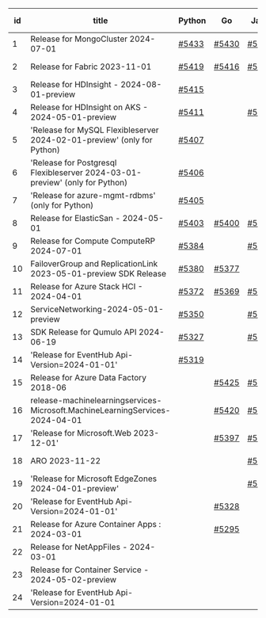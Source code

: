 | id | title | Python | Go | Java | Js | created date | target date | status |
| ------ | ------ | ------ | ------ | ------ | ------ | ------ | ------ | :-----: |
| 1 | Release for MongoCluster 2024-07-01  | [#5433](https://github.com/Azure/sdk-release-request/issues/5433)  | [#5430](https://github.com/Azure/sdk-release-request/issues/5430)  | [#5431](https://github.com/Azure/sdk-release-request/issues/5431)  | [#5432](https://github.com/Azure/sdk-release-request/issues/5432)  | 08-19 | 09-27 | Hold on by Python/ |
| 2 | Release for Fabric 2023-11-01  | [#5419](https://github.com/Azure/sdk-release-request/issues/5419)  | [#5416](https://github.com/Azure/sdk-release-request/issues/5416)  | [#5417](https://github.com/Azure/sdk-release-request/issues/5417)  | [#5418](https://github.com/Azure/sdk-release-request/issues/5418)  | 08-12 | 09-26 |  |
| 3 | Release for HDInsight - 2024-08-01-preview  | [#5415](https://github.com/Azure/sdk-release-request/issues/5415)  |  |  | [#5414](https://github.com/Azure/sdk-release-request/issues/5414)  | 08-08 | 08-22 | Hold on by JS/ |
| 4 | Release for HDInsight on AKS - 2024-05-01-preview  | [#5411](https://github.com/Azure/sdk-release-request/issues/5411)  |  | [#5409](https://github.com/Azure/sdk-release-request/issues/5409)  | [#5410](https://github.com/Azure/sdk-release-request/issues/5410)  | 08-08 | 08-22 | Hold on by JS/ |
| 5 | 'Release for MySQL Flexibleserver 2024-02-01-preview' (only for Python)  | [#5407](https://github.com/Azure/sdk-release-request/issues/5407)  |  |  |  | 08-07 | fail to get. |  |
| 6 | 'Release for Postgresql Flexibleserver 2024-03-01-preview' (only for Python)  | [#5406](https://github.com/Azure/sdk-release-request/issues/5406)  |  |  |  | 08-07 | fail to get. |  |
| 7 | 'Release for azure-mgmt-rdbms' (only for Python)  | [#5405](https://github.com/Azure/sdk-release-request/issues/5405)  |  |  |  | 08-07 | fail to get. |  |
| 8 | Release for ElasticSan - 2024-05-01  | [#5403](https://github.com/Azure/sdk-release-request/issues/5403)  | [#5400](https://github.com/Azure/sdk-release-request/issues/5400)  | [#5401](https://github.com/Azure/sdk-release-request/issues/5401)  | [#5402](https://github.com/Azure/sdk-release-request/issues/5402)  | 08-07 | 08-22 | Hold on by Java/Go/Python/ |
| 9 | Release for Compute ComputeRP 2024-07-01  | [#5384](https://github.com/Azure/sdk-release-request/issues/5384)  |  | [#5382](https://github.com/Azure/sdk-release-request/issues/5382)  | [#5383](https://github.com/Azure/sdk-release-request/issues/5383)  | 07-30 | 08-23 |  |
| 10 | FailoverGroup and ReplicationLink 2023-05-01-preview SDK Release  | [#5380](https://github.com/Azure/sdk-release-request/issues/5380)  | [#5377](https://github.com/Azure/sdk-release-request/issues/5377)  |  | [#5379](https://github.com/Azure/sdk-release-request/issues/5379)  | 07-26 | 08-22 | Hold on by JS/Go/Python/ |
| 11 | Release for Azure Stack HCI - 2024-04-01  | [#5372](https://github.com/Azure/sdk-release-request/issues/5372)  | [#5369](https://github.com/Azure/sdk-release-request/issues/5369)  | [#5370](https://github.com/Azure/sdk-release-request/issues/5370)  | [#5371](https://github.com/Azure/sdk-release-request/issues/5371)  | 07-24 | 08-22 | Hold on by Java/ |
| 12 | ServiceNetworking-2024-05-01-preview  | [#5350](https://github.com/Azure/sdk-release-request/issues/5350)  |  | [#5342](https://github.com/Azure/sdk-release-request/issues/5342)  | [#5346](https://github.com/Azure/sdk-release-request/issues/5346)  | 07-18 | 08-23 | Hold on by JS/Java/Python/ |
| 13 | SDK Release for Qumulo API 2024-06-19  | [#5327](https://github.com/Azure/sdk-release-request/issues/5327)  |  | [#5325](https://github.com/Azure/sdk-release-request/issues/5325)  |  | 07-09 | 08-23 |  |
| 14 | 'Release for EventHub Api-Version=2024-01-01'   | [#5319](https://github.com/Azure/sdk-release-request/issues/5319)  |  |  |  | 07-05 | 08-23 | Hold on by Python/ |
| 15 | Release for Azure Data Factory 2018-06  |  | [#5425](https://github.com/Azure/sdk-release-request/issues/5425)  | [#5426](https://github.com/Azure/sdk-release-request/issues/5426)  | [#5427](https://github.com/Azure/sdk-release-request/issues/5427)  | 08-16 | 08-23 |  |
| 16 | release-machinelearningservices-Microsoft.MachineLearningServices-2024-04-01  |  | [#5420](https://github.com/Azure/sdk-release-request/issues/5420)  | [#5421](https://github.com/Azure/sdk-release-request/issues/5421)  | [#5422](https://github.com/Azure/sdk-release-request/issues/5422)  | 08-13 | 08-23 | Hold on by Java/ |
| 17 | 'Release for Microsoft.Web 2023-12-01'  |  | [#5397](https://github.com/Azure/sdk-release-request/issues/5397)  | [#5395](https://github.com/Azure/sdk-release-request/issues/5395)  |  | 08-01 | fail to get. |  |
| 18 | ARO 2023-11-22  |  |  | [#5367](https://github.com/Azure/sdk-release-request/issues/5367)  |  | 07-23 | 08-23 |  |
| 19 | 'Release for Microsoft EdgeZones 2024-04-01-preview'  |  |  | [#5071](https://github.com/Azure/sdk-release-request/issues/5071)  |  | 03-22 | 05-24 | Hold on by Java/ |
| 20 | 'Release for EventHub Api-Version=2024-01-01'  |  | [#5328](https://github.com/Azure/sdk-release-request/issues/5328)  |  |  | 07-10 | 08-23 | Hold on by Go/ |
| 21 | Release for Azure Container Apps : 2024-03-01  |  | [#5295](https://github.com/Azure/sdk-release-request/issues/5295)  |  |  | 06-25 | 08-23 |  |
| 22 | Release for NetAppFiles - 2024-03-01  |  |  |  | [#5392](https://github.com/Azure/sdk-release-request/issues/5392)  | 07-31 | 08-23 |  |
| 23 | Release for Container Service - 2024-05-02-preview  |  |  |  | [#5360](https://github.com/Azure/sdk-release-request/issues/5360)  | 07-18 | 08-22 |  |
| 24 | 'Release for EventHub Api-Version=2024-01-01  |  |  |  | [#5318](https://github.com/Azure/sdk-release-request/issues/5318)  | 07-05 | 08-23 | Hold on by JS/ |
